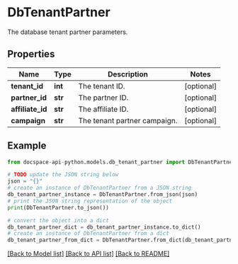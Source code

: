 # DbTenantPartner
The database tenant partner parameters.

## Properties

Name | Type | Description | Notes
------------ | ------------- | ------------- | -------------
**tenant_id** | **int** | The tenant ID. | [optional] 
**partner_id** | **str** | The partner ID. | [optional] 
**affiliate_id** | **str** | The affiliate ID. | [optional] 
**campaign** | **str** | The tenant partner campaign. | [optional] 

## Example

```python
from docspace-api-python.models.db_tenant_partner import DbTenantPartner

# TODO update the JSON string below
json = "{}"
# create an instance of DbTenantPartner from a JSON string
db_tenant_partner_instance = DbTenantPartner.from_json(json)
# print the JSON string representation of the object
print(DbTenantPartner.to_json())

# convert the object into a dict
db_tenant_partner_dict = db_tenant_partner_instance.to_dict()
# create an instance of DbTenantPartner from a dict
db_tenant_partner_from_dict = DbTenantPartner.from_dict(db_tenant_partner_dict)
```
[[Back to Model list]](../README.md#documentation-for-models) [[Back to API list]](../README.md#documentation-for-api-endpoints) [[Back to README]](../README.md)



